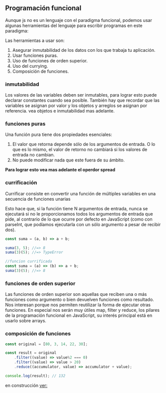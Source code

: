 ## Programación funcional

Aunque js no es un lenguaje con el paradigma funcional, podemos usar algunas herramientas del lenguaje para escribir programas en este paradigma:

Las herramientas a usar son:
1. Asegurar inmutabilidad de los datos con los que trabaja tu aplicación.
2. Usar funciones puras.
3. Uso de funciones de orden superior.  
4. Uso del currying.
5. Composición de funciones.

### inmutabilidad

Los valores de las variables deben ser inmutables, para lograr esto puede declarar constantes cuando sea posible.
También hay que recordar que las variables se asignan por valor y los objetos y arreglos se asignan por referencia.
vea objetos e inmutabilidad mas adelante.

### funciones puras 

Una función pura tiene dos propiedades esenciales:

1. El valor que retorna depende sólo de los argumentos de entrada. O lo que es lo mismo, el valor de retorno no cambiará si los valores de entrada no cambian.
2. No puede modificar nada que este fuera de su ámbito.

**Para lograr esto vea mas adelante el operdor spread**

### currificación 

Currificar consiste en convertir una función de múltiples variables en una secuencia de  funciones unarias

Esto hace que, si la función tiene N argumentos de entrada, nunca se ejecutará si no le proporcionamos todos los argumentos de entrada que pide, al contrario de lo que ocurre por defecto en JavaScript (como con parseInt, que podíamos ejecutarla con un sólo argumento a pesar de recibir dos).

```js
const suma = (a, b) => a + b;

suma(3, 5); //=> 8
suma(3)(5); //=> TypeError

//funcion currificada
const suma = (a) => (b) => a + b;
suma(3)(5); //=> 8
```
### funciones de orden superior 

Las funciones de orden superior son aquellas que reciben una o más funciones como argumento o bien devuelven funciones como resultado. Nos interesan porque nos permiten reutilizar la forma de ejecutar otras funciones. En especial nos serán muy útiles map, filter y reduce, los pilares de la programación funcional en JavaScript, su interés principal está en usarlo sobre arrays.

### composición de funciones 

```js
const original = [80, 3, 14, 22, 30];

const result = original
    .filter((value) => value%2 === 0)
    .filter((value) => value > 20)
    .reduce((accumulator, value) => accumulator + value);

console.log(result); // 132
```
en construcción [ver:](https://lemoncode.net/lemoncode-blog/2017/9/5/introduccion-programacion-funcional-javascript)
